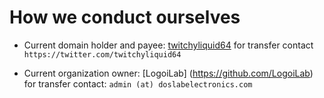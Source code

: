 # How we conduct ourselves

- Current domain holder and payee: [twitchyliquid64](https://github.com/twitchyliquid64) for transfer contact `https://twitter.com/twitchyliquid64`

- Current organization owner: [LogoiLab] (https://github.com/LogoiLab) for transfer contact: `admin (at) doslabelectronics.com`
